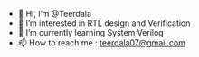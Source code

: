 - 👋 Hi, I’m @Teerdala
- 👀 I’m interested in RTL design and Verification
- 🌱 I’m currently learning System Verilog
- 📫 How to reach me : teerdala07@gmail.com

<!---
Teerdala/Teerdala is a ✨ special ✨ repository because its `README.md` (this file) appears on your GitHub profile.
You can click the Preview link to take a look at your changes.
--->
